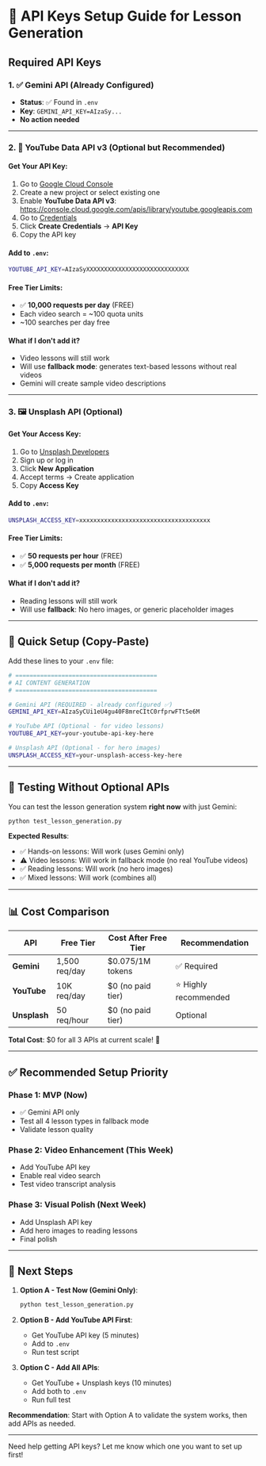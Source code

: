 # 🔑 API Keys Setup Guide for Lesson Generation

## Required API Keys

### 1. ✅ Gemini API (Already Configured)
- **Status**: ✅ Found in `.env`
- **Key**: `GEMINI_API_KEY=AIzaSy...`
- **No action needed**

---

### 2. 🎥 YouTube Data API v3 (Optional but Recommended)

#### Get Your API Key:
1. Go to [Google Cloud Console](https://console.cloud.google.com/)
2. Create a new project or select existing one
3. Enable **YouTube Data API v3**: https://console.cloud.google.com/apis/library/youtube.googleapis.com
4. Go to [Credentials](https://console.cloud.google.com/apis/credentials)
5. Click **Create Credentials** → **API Key**
6. Copy the API key

#### Add to `.env`:
```bash
YOUTUBE_API_KEY=AIzaSyXXXXXXXXXXXXXXXXXXXXXXXXXXXXX
```

#### Free Tier Limits:
- ✅ **10,000 requests per day** (FREE)
- Each video search = ~100 quota units
- ~100 searches per day free

#### What if I don't add it?
- Video lessons will still work
- Will use **fallback mode**: generates text-based lessons without real videos
- Gemini will create sample video descriptions

---

### 3. 🖼️ Unsplash API (Optional)

#### Get Your Access Key:
1. Go to [Unsplash Developers](https://unsplash.com/developers)
2. Sign up or log in
3. Click **New Application**
4. Accept terms → Create application
5. Copy **Access Key**

#### Add to `.env`:
```bash
UNSPLASH_ACCESS_KEY=xxxxxxxxxxxxxxxxxxxxxxxxxxxxxxxxxxxxx
```

#### Free Tier Limits:
- ✅ **50 requests per hour** (FREE)
- ✅ **5,000 requests per month** (FREE)

#### What if I don't add it?
- Reading lessons will still work
- Will use **fallback**: No hero images, or generic placeholder images

---

## 🚀 Quick Setup (Copy-Paste)

Add these lines to your `.env` file:

```bash
# ========================================
# AI CONTENT GENERATION
# ========================================

# Gemini API (REQUIRED - already configured ✅)
GEMINI_API_KEY=AIzaSyCUi1eU4gu40F8mreCItC0rfprwFTt5e6M

# YouTube API (Optional - for video lessons)
YOUTUBE_API_KEY=your-youtube-api-key-here

# Unsplash API (Optional - for hero images)
UNSPLASH_ACCESS_KEY=your-unsplash-access-key-here
```

---

## 🧪 Testing Without Optional APIs

You can test the lesson generation system **right now** with just Gemini:

```bash
python test_lesson_generation.py
```

**Expected Results**:
- ✅ Hands-on lessons: Will work (uses Gemini only)
- ⚠️ Video lessons: Will work in fallback mode (no real YouTube videos)
- ✅ Reading lessons: Will work (no hero images)
- ✅ Mixed lessons: Will work (combines all)

---

## 📊 Cost Comparison

| API | Free Tier | Cost After Free Tier | Recommendation |
|-----|-----------|---------------------|----------------|
| **Gemini** | 1,500 req/day | $0.075/1M tokens | ✅ Required |
| **YouTube** | 10K req/day | $0 (no paid tier) | ⭐ Highly recommended |
| **Unsplash** | 50 req/hour | $0 (no paid tier) | Optional |

**Total Cost**: $0 for all 3 APIs at current scale! 🎉

---

## ✅ Recommended Setup Priority

### Phase 1: MVP (Now)
- ✅ Gemini API only
- Test all 4 lesson types in fallback mode
- Validate lesson quality

### Phase 2: Video Enhancement (This Week)
- Add YouTube API key
- Enable real video search
- Test video transcript analysis

### Phase 3: Visual Polish (Next Week)
- Add Unsplash API key
- Add hero images to reading lessons
- Final polish

---

## 🎯 Next Steps

1. **Option A - Test Now (Gemini Only)**:
   ```bash
   python test_lesson_generation.py
   ```

2. **Option B - Add YouTube API First**:
   - Get YouTube API key (5 minutes)
   - Add to `.env`
   - Run test script

3. **Option C - Add All APIs**:
   - Get YouTube + Unsplash keys (10 minutes)
   - Add both to `.env`
   - Run full test

**Recommendation**: Start with Option A to validate the system works, then add APIs as needed.

---

Need help getting API keys? Let me know which one you want to set up first!
